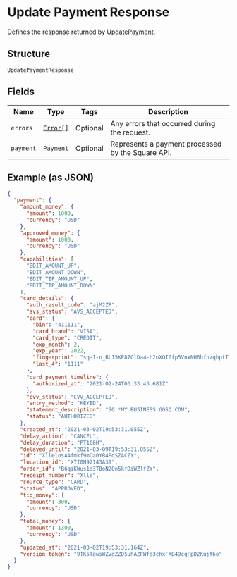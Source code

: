 
# Update Payment Response

Defines the response returned by
[UpdatePayment](/doc/api/payments.md#update-payment).

## Structure

`UpdatePaymentResponse`

## Fields

| Name | Type | Tags | Description |
|  --- | --- | --- | --- |
| `errors` | [`Error[]`](/doc/models/error.md) | Optional | Any errors that occurred during the request. |
| `payment` | [`Payment`](/doc/models/payment.md) | Optional | Represents a payment processed by the Square API. |

## Example (as JSON)

```json
{
  "payment": {
    "amount_money": {
      "amount": 1000,
      "currency": "USD"
    },
    "approved_money": {
      "amount": 1000,
      "currency": "USD"
    },
    "capabilities": [
      "EDIT_AMOUNT_UP",
      "EDIT_AMOUNT_DOWN",
      "EDIT_TIP_AMOUNT_UP",
      "EDIT_TIP_AMOUNT_DOWN"
    ],
    "card_details": {
      "auth_result_code": "ajM2ZF",
      "avs_status": "AVS_ACCEPTED",
      "card": {
        "bin": "411111",
        "card_brand": "VISA",
        "card_type": "CREDIT",
        "exp_month": 2,
        "exp_year": 2022,
        "fingerprint": "sq-1-n_BL15KP87ClDa4-h2nXOI0fp5VnxNH6hfhzqhptTfAgxgLuGFcg6jIPngDz4IkkTQ",
        "last_4": "1111"
      },
      "card_payment_timeline": {
        "authorized_at": "2021-02-24T03:33:43.681Z"
      },
      "cvv_status": "CVV_ACCEPTED",
      "entry_method": "KEYED",
      "statement_description": "SQ *MY BUSINESS GOSQ.COM",
      "status": "AUTHORIZED"
    },
    "created_at": "2021-03-02T19:53:31.055Z",
    "delay_action": "CANCEL",
    "delay_duration": "PT168H",
    "delayed_until": "2021-03-09T19:53:31.055Z",
    "id": "XllelosAAfmkf9mOa0YB4PqSZACZY",
    "location_id": "XTI0H92143A39",
    "order_id": "B6qiKWus1d3TBoN2Qn5kfDiWZlfZY",
    "receipt_number": "Xlle",
    "source_type": "CARD",
    "status": "APPROVED",
    "tip_money": {
      "amount": 300,
      "currency": "USD"
    },
    "total_money": {
      "amount": 1300,
      "currency": "USD"
    },
    "updated_at": "2021-03-02T19:53:31.164Z",
    "version_token": "9TKsTawsWZvdZZD5uhAZFWfd3chxFXB49cgFpD2Kujf6o"
  }
}
```

